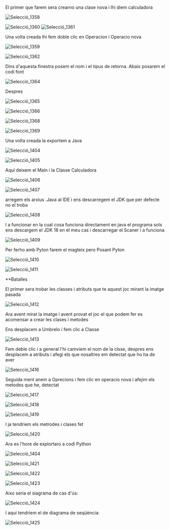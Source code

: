 
El primer que farem sera crearno una clase nova i lhi diem calculadora

![Selecció_1358](https://user-images.githubusercontent.com/91250228/234498262-a90df45a-634c-4502-9707-034c0c160ccb.png)

![Selecció_1360](https://user-images.githubusercontent.com/91250228/234498873-2bee573d-2c01-484c-8b78-1b432e37b393.png)
![Selecció_1361](https://user-images.githubusercontent.com/91250228/234498983-a706ea66-4107-465b-97fd-3dbdb0d9d14f.png)

Una volta creada lhi fem doble clic en Operacion i Operacio nova 

![Selecció_1359](https://user-images.githubusercontent.com/91250228/234498587-2221570c-5190-400b-8ef7-91b07f0ebd48.png)

![Selecció_1362](https://user-images.githubusercontent.com/91250228/234499717-d025617e-8fca-4d9a-a651-d9d14a128542.png)


Dins d'aquesta finestra posem el nom i el tipus de retorna. Abaix posarem el codi font


![Selecció_1364](https://user-images.githubusercontent.com/91250228/234500431-5d584613-64e0-4560-be22-59513d2efb8b.png)

Despres 

![Selecció_1365](https://user-images.githubusercontent.com/91250228/234501206-2dced255-0d18-49df-bc1b-2c52422fdcad.png)

![Selecció_1366](https://user-images.githubusercontent.com/91250228/234502011-520777bf-eb11-40b3-9b68-04b0d32faf37.png)


![Selecció_1368](https://user-images.githubusercontent.com/91250228/234502077-c3abfe84-1dfb-4a70-b03c-0538b4f01f34.png)


![Selecció_1369](https://user-images.githubusercontent.com/91250228/234502151-d3dc592c-e9e7-40b9-b454-f1590dad641c.png)



Una volta creada la exportem a Java


![Selecció_1404](https://user-images.githubusercontent.com/91250228/235683567-85bf88f0-d338-4d30-9dde-1e54f1d3e7c3.png)


![Selecció_1405](https://user-images.githubusercontent.com/91250228/235683625-c7b1c0db-4bbb-4145-9bc1-b0c9e6f97a0e.png)


Aqui deixem el Main i la Classe Calculadora

![Selecció_1406](https://user-images.githubusercontent.com/91250228/235683641-203a97c3-b79e-47d0-9572-143efd4132cf.png)



![Selecció_1407](https://user-images.githubusercontent.com/91250228/235684473-2da3c9b7-5da8-46a2-81ca-4aea15585dc4.png)



arregem els arxius .Java al IDE i ens descarregem el JDK que per defecte no el troba


![Selecció_1408](https://user-images.githubusercontent.com/91250228/235684490-a8d1418c-4bac-44b8-b8a4-09f06c52b8e6.png)


I a funcionar en la cual cosa funciona directament en java el programa sols ens descargem el JDK 18 en el meu cas i descarregar el Scaner i a funciona

![Selecció_1409](https://user-images.githubusercontent.com/91250228/235684718-45117878-597b-4439-a36b-a2112bb5b94e.png)



Per ferho amb Pyton farem el magteix pero Posant Pyton


![Selecció_1410](https://user-images.githubusercontent.com/91250228/235686951-a8326d61-a856-43ed-8f22-fa8c107cf405.png)

![Selecció_1411](https://user-images.githubusercontent.com/91250228/235708653-1f2f30b0-4734-48ad-88fd-6c32ef951682.png)



**Batalles

El primer sera trobar les classes i atributs que te aquest joc mirant la imatge pasada


![Selecció_1412](https://user-images.githubusercontent.com/91250228/235709465-960e378b-2e24-47e9-945d-380e1707e4e1.png)

Ara avent mirat la imatge i avent provat el joc el que podem fer es acomensar a crear les clases i metodes

Ens desplacem a Umbrelo i fem clic a Classe

![Selecció_1413](https://user-images.githubusercontent.com/91250228/235710904-32c714f4-cc97-4d67-aea5-7756da879694.png)


Fem deble clic i a general l'hi camviem el nom de la clsse, despres ens desplacem a atributs i afegi els que nosaltres em detectat que ho ha de aver

![Selecció_1416](https://user-images.githubusercontent.com/91250228/235712111-6c4ae140-4193-4d3e-8226-e18d1df153ae.png)


Seguida ment anem a Oprecions i fem clic en operacio nova i afejim els metodes que he, detectat

![Selecció_1417](https://user-images.githubusercontent.com/91250228/235717800-0d58ac8f-34bc-475e-a9a6-5cf72dbd3291.png)

![Selecció_1418](https://user-images.githubusercontent.com/91250228/235717830-9fdf64bc-63c9-4313-a2c1-5f77c7e3f73d.png)


![Selecció_1419](https://user-images.githubusercontent.com/91250228/235717893-a1c36eb3-a283-4fca-bb91-15b417351e62.png)


I ja tendriem els metrodes i clases fet


![Selecció_1420](https://user-images.githubusercontent.com/91250228/235717924-c0f295ee-9a03-4444-81c6-6745b32bcf7a.png)



Ara es l'hore de explortaro a codi Python


![Selecció_1404](https://user-images.githubusercontent.com/91250228/235721262-dfe0e598-4315-4df2-9087-2b833e7dadda.png)


![Selecció_1421](https://user-images.githubusercontent.com/91250228/235721333-1da4bcf5-72a7-4387-a02e-d1c8e4cf65a3.png)




![Selecció_1422](https://user-images.githubusercontent.com/91250228/235721347-f7aa9be7-08a9-4a6e-a5aa-261a049e2c27.png)



![Selecció_1423](https://user-images.githubusercontent.com/91250228/235721365-ce7e98f7-81d2-4c48-b384-2fff91fac2e3.png)



Aixo seria el siagrama de cas d'ús:


![Selecció_1424](https://user-images.githubusercontent.com/91250228/235730168-d1313405-f43a-4f6f-82fa-d936d8477aa7.png)


I aqui tendriem el de diagrama de seqüència:



![Selecció_1425](https://user-images.githubusercontent.com/91250228/235733287-d4e9d7a0-c396-4660-830a-449bba767f4b.png)





